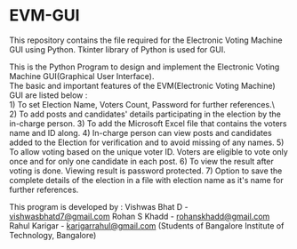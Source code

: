 # EVM-GUI
This repository contains the file required for the Electronic Voting Machine GUI using Python. Tkinter library of Python is used for GUI.

This is the Python Program to design and implement the Electronic Voting Machine GUI(Graphical User Interface).\
The basic and important features of the EVM(Electronic Voting Machine) GUI are listed below :\
    1) To set Election Name, Voters Count, Password for further references.\       
    2) To add posts and candidates' details participating in the election by the in-charge person.
    3) To add the Microsoft Excel file that contains the voters name and ID along.
    4) In-charge person can view posts and candidates added to the Election for verification and to avoid missing of any names.
    5) To allow voting based on the unique voter ID. Voters are eligible to vote only once and for only one candidate in each post.
    6) To view the result after voting is done. Viewing result is password protected.
    7) Option to save the complete details of the election in a file with election name as it's name for further references.


This program is developed by :
    Vishwas Bhat D - vishwasbhatd7@gmail.com
    Rohan S Khadd  - rohanskhadd@gmail.com
    Rahul Karigar  - karigarrahul@gmail.com
(Students of Bangalore Institute of Technology, Bangalore) 
